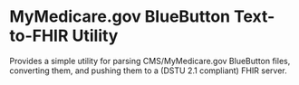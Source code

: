 MyMedicare.gov BlueButton Text-to-FHIR Utility
==============================================

Provides a simple utility for parsing CMS/MyMedicare.gov BlueButton files, converting them, and pushing them to a (DSTU 2.1 compliant) FHIR server.

